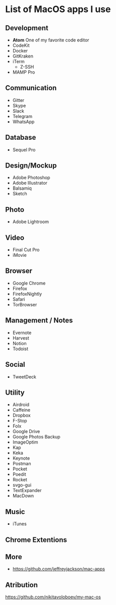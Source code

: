 # List of MacOS apps I use

## Development

- __Atom__ One of my favorite code editor
- CodeKit
- Docker
- GitKraken
- iTerm
  - Z-SSH
- MAMP Pro

## Communication

- Gitter
- Skype
- Slack
- Telegram
- WhatsApp

## Database

- Sequel Pro

## Design/Mockup

- Adobe Photoshop
- Adobe Illustrator
- Balsamiq
- Sketch

## Photo

- Adobe Lightroom

## Video

- Final Cut Pro
- iMovie

## Browser

- Google Chrome
- Firefox
- FirefoxNightly
- Safari
- TorBrowser

## Management / Notes

- Evernote
- Harvest
- Notion
- Todoist

## Social

- TweetDeck

## Utility

- Airdroid
- Caffeine
- Dropbox
- F-Stop
- Folx
- Google Drive
- Google Photos Backup
- ImageOptim
- Kap
- Keka
- Keynote
- Postman
- Pocket
- Poedit
- Rocket
- svgo-gui
- TextExpander
- MacDown

## Music

- iTunes

## Chrome Extentions

## More

- https://github.com/jeffreyjackson/mac-apps

## Atribution
https://github.com/nikitavoloboev/my-mac-os
